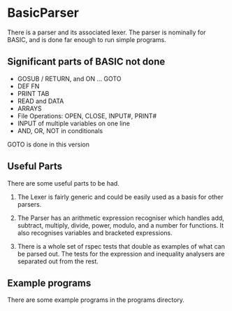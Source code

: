 # BasicParser

There is a parser and its associated lexer. The parser is nominally for 
BASIC, and is done far enough to run simple programs.


## Significant parts of BASIC not done

* GOSUB / RETURN, and ON ... GOTO
* DEF FN
* PRINT TAB
* READ and DATA
* ARRAYS
* File Operations: OPEN, CLOSE, INPUT#, PRINT#
* INPUT of multiple variables on one line
* AND, OR, NOT in conditionals

GOTO is done in this version


## Useful Parts

There are some useful parts to be had.

1. The Lexer is fairly generic and could be easily used as a basis for other 
parsers.

2. The Parser has an arithmetic expression recogniser which handles add, 
subtract, multiply, divide, power, modulo, and a number for functions. 
It also recognises variables and bracketed expressions.

3. There is a whole set of rspec tests that double as examples of what can 
be parsed out. The tests for the expression and inequality analysers are
separated out from the rest.


## Example programs

There are some example programs in the programs directory.
